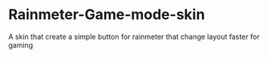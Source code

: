 # Rainmeter-Game-mode-skin
A skin that create a simple button for rainmeter that change layout faster for gaming

